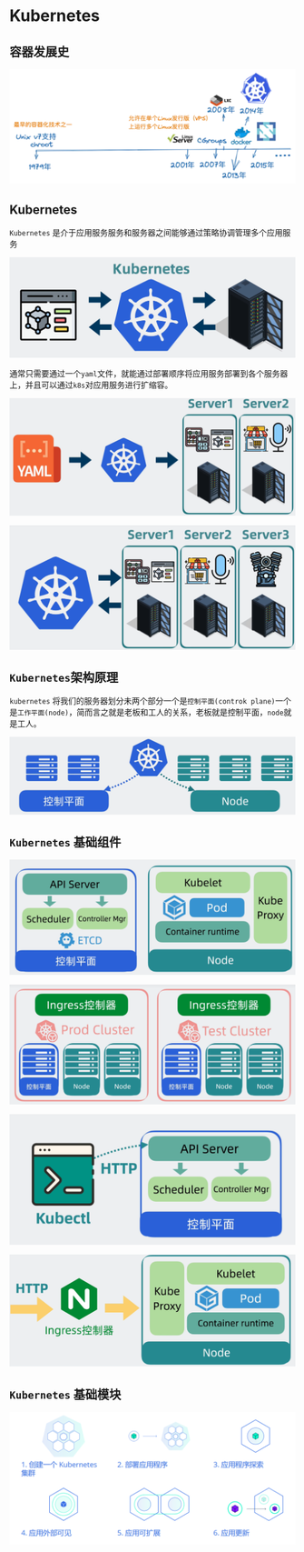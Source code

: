 # Kubernetes

## 容器发展史

![image-20240504230314018](assets/image-20240504230314018.png)



## Kubernetes

`Kubernetes` 是介于应用服务服务和服务器之间能够通过策略协调管理多个应用服务

![image-20240312231755573](assets/image-20240312231755573.png)

通常只需要通过一个`yaml`文件，就能通过部署顺序将应用服务部署到各个服务器上，并且可以通过`k8s`对应用服务进行扩缩容。

![image-20240312232036632](assets/image-20240312232036632.png)

![image-20240312232121584](assets/image-20240312232121584.png)

## `Kubernetes`架构原理

`kubernetes` 将我们的服务器划分未两个部分一个是`控制平面(controk plane)`一个是`工作平面(node)`，简而言之就是老板和工人的关系，老板就是控制平面，`node`就是工人。

![image-20240312232241098](assets/image-20240312232241098.png)



## `Kubernetes` 基础组件

![image-20240312232817172](assets/image-20240312232817172.png)





![image-20240312232836022](assets/image-20240312232836022.png)



![image-20240312232857451](assets/image-20240312232857451.png)





![image-20240312232945885](assets/image-20240312232945885.png)

## `Kubernetes` 基础模块

![image-20240317200443764](assets/image-20240317200443764.png)